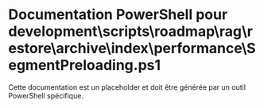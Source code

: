# Documentation PowerShell pour development\scripts\roadmap\rag\restore\archive\index\performance\SegmentPreloading.ps1

Cette documentation est un placeholder et doit être générée par un outil PowerShell spécifique.
